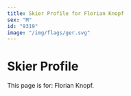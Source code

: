 ```yaml
---
title: Skier Profile for Florian Knopf
sex: "M"
id: "9319"
image: "/img/flags/ger.svg" 
---
```


# Skier Profile

This page is for: Florian Knopf.
    